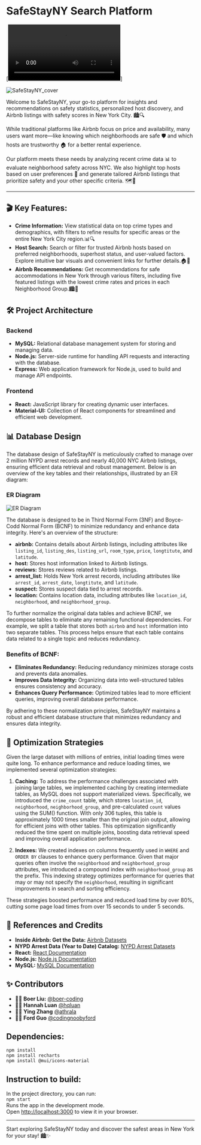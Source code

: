 # SafeStayNY Search Platform

[![Live](media/SafeStayNY.mp4)]

![SafeStayNY_cover](media/home.png)

Welcome to SafeStayNY, your go-to platform for insights and recommendations on safety statistics, personalized host discovery, and Airbnb listings with safety scores in New York City. 🏙️🔍

While traditional platforms like Airbnb focus on price and availability, many users want more—like knowing which neighborhoods are safe 🛡️ and which hosts are trustworthy 🏠 for a better rental experience.

Our platform meets these needs by analyzing recent crime data 📊 to evaluate neighborhood safety across NYC. We also highlight top hosts based on user preferences 🌟 and generate tailored Airbnb listings that prioritize safety and your other specific criteria. 🗺️🔑

---

## 🎬 Key Features:

- **Crime Information:** View statistical data on top crime types and demographics, with filters to refine results for specific areas or the entire New York City region.📊🔍
- **Host Search:** Search or filter for trusted Airbnb hosts based on preferred neighborhoods, superhost status, and user-valued factors. Explore intuitive bar visuals and convenient links for further details.🏠🌟
- **Airbnb Recommendations:** Get recommendations for safe accommodations in New York through various filters, including five featured listings with the lowest crime rates and prices in each Neighborhood Group.🏙️🔑

## 🛠️ Project Architecture

### Backend
- **MySQL:** Relational database management system for storing and managing data.
- **Node.js:** Server-side runtime for handling API requests and interacting with the database.
- **Express:** Web application framework for Node.js, used to build and manage API endpoints.

### Frontend
- **React:** JavaScript library for creating dynamic user interfaces.
- **Material-UI:** Collection of React components for streamlined and efficient web development.


## 📊 Database Design

The database design of SafeStayNY is meticulously crafted to manage over 2 million NYPD arrest records and nearly 40,000 NYC Airbnb listings, ensuring efficient data retrieval and robust management. Below is an overview of the key tables and their relationships, illustrated by an ER diagram:

### ER Diagram

![ER Diagram](data/ER.png)

The database is designed to be in Third Normal Form (3NF) and Boyce-Codd Normal Form (BCNF) to minimize redundancy and enhance data integrity. Here's an overview of the structure:

- **airbnb:** Contains details about Airbnb listings, including attributes like `listing_id`, `listing_des`, `listing_url`, `room_type`, `price`, `longtitute`, and `latitude`.
- **host:** Stores host information linked to Airbnb listings.
- **reviews:** Stores reviews related to Airbnb listings.
- **arrest_list:** Holds New York arrest records, including attributes like `arrest_id`, `arrest_date`, `longtitute`, and `latitude`.
- **suspect:** Stores suspect data tied to arrest records.
- **location:** Contains location data, including attributes like `location_id`, `neighborhood`, and `neighborhood_group`.

To further normalize the original data tables and achieve BCNF, we decompose tables to eliminate any remaining functional dependencies. For example, we split a table that stores both `airbnb` and `host` information into two separate tables. This process helps ensure that each table contains data related to a single topic and reduces redundancy.

### Benefits of BCNF:

- **Eliminates Redundancy:** Reducing redundancy minimizes storage costs and prevents data anomalies.
- **Improves Data Integrity:** Organizing data into well-structured tables ensures consistency and accuracy.
- **Enhances Query Performance:** Optimized tables lead to more efficient queries, improving overall database performance.

By adhering to these normalization principles, SafeStayNY maintains a robust and efficient database structure that minimizes redundancy and ensures data integrity.

## 🚀 Optimization Strategies

Given the large dataset with millions of entries, initial loading times were quite long. To enhance performance and reduce loading times, we implemented several optimization strategies:

1. **Caching:** To address the performance challenges associated with joining large tables, we implemented caching by creating intermediate tables, as MySQL does not support materialized views. Specifically, we introduced the `crime_count` table, which stores `location_id`, `neighborhood`, `neighborhood_group`, and pre-calculated `count` values using the SUM() function. With only 306 tuples, this table is approximately 1000 times smaller than the original join output, allowing for efficient joins with other tables. This optimization significantly reduced the time spent on multiple joins, boosting data retrieval speed and improving overall application performance.

2. **Indexes:** We created indexes on columns frequently used in `WHERE` and `ORDER BY` clauses to enhance query performance. Given that major queries often involve the `neighborhood` and `neighborhood_group` attributes, we introduced a compound index with `neighborhood_group` as the prefix. This indexing strategy optimizes performance for queries that may or may not specify the `neighborhood`, resulting in significant improvements in search and sorting efficiency.

These strategies boosted performance and reduced load time by over 80%, cutting some page load times from over 15 seconds to under 5 seconds.

## 📘 References and Credits

- **Inside Airbnb: Get the Data:** [Airbnb Datasets](https://insideairbnb.com/get-the-data/)
- **NYPD Arrest Data (Year to Date) Catalog:** [NYPD Arrest Datasets](https://catalog.data.gov/dataset/nypd-arrest-data-year-to-date)
- **React:** [React Documentation](https://reactjs.org/)
- **Node.js:** [Node.js Documentation](https://nodejs.org/en/)
- **MySQL:** [MySQL Documentation](https://dev.mysql.com/doc/)

## ✨ Contributors

- 👩‍💻 **Boer Liu:** [@boer-coding](https://github.com/boer-coding)
- 👩‍💻 **Hannah Luan** [@hqluan](https://github.com/hqluan)
- 👩‍💻 **Ying Zhang**  [@athrala](https://github.com/athrala)
- 👨‍💻 **Ford Guo** [@codingnoobyford](https://github.com/codingnoobyford)

## Dependencies:

`npm install`<br />
`npm install recharts`<br />
`npm install @mui/icons-material`

## Instruction to build: 

In the project directory, you can run:<br />
`npm start`<br />
Runs the app in the development mode. <br />
Open [http://localhost:3000](http://localhost:3000) to view it in your browser.<br />

---
Start exploring SafeStayNY today and discover the safest areas in New York for your stay! 🏙️✨
